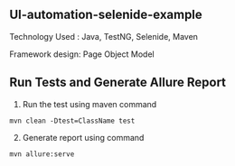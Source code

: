 ## UI-automation-selenide-example

Technology Used : Java, TestNG, Selenide, Maven

Framework design: Page Object Model


## Run Tests and Generate Allure Report

1. Run the test using maven command
```
mvn clean -Dtest=ClassName test
```

2. Generate report using command
```
mvn allure:serve
```
